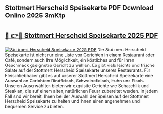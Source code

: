 ## Stottmert Herscheid Speisekarte PDF Download Online 2025 3mKtp

# <h2><a href="http://gc5e14.nevu.top/?p=Stottmert+Herscheid+Speisekarte">🔗 👉🔴 Stottmert Herscheid Speisekarte 2025 PDF</a></h2>

[![Stottmert Herscheid Speisekarte 2025 PDF](https://i.imgur.com/dBaPXMq.png)](http://gc5e14.nevu.top/?p=Stottmert+Herscheid+Speisekarte)
Die Stottmert Herscheid Speisekarte ist nicht nur eine Liste von Gerichten in einem Restaurant oder Café, sondern auch Ihre Möglichkeit, ein köstliches und für Ihren Geschmack geeignetes Gericht zu wählen. Es gibt viele leichte und frische Salate auf der Stottmert Herscheid Speisekarte unseres Restaurants. Für Fleischliebhaber gibt es auf unserer Stottmert Herscheid Speisekarte eine Auswahl an Gerichten: Rindfleisch, Schweinefleisch, Huhn und Fisch. Unseren Auserwählten bieten wir exquisite Gerichte wie Schaschlik und Steak an, die auf einem alten, natürlichen Feuer zubereitet werden. In jedem Fall sind wir bereit, Ihnen bei der Auswahl der Speisen auf der Stottmert Herscheid Speisekarte zu helfen und Ihnen einen angenehmen und bequemen Service zu bieten.
